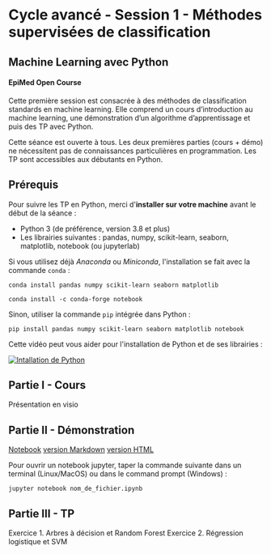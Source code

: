 # Cycle avancé - Session 1 - Méthodes supervisées de classification

## Machine Learning avec Python

#### EpiMed Open Course

Cette première session est consacrée à des méthodes de classification standards en machine learning. Elle comprend un cours d’introduction au machine learning, une démonstration d’un algorithme d’apprentissage et puis des TP avec Python.

Cette séance est ouverte à tous. Les deux premières parties (cours + démo) ne nécessitent pas de connaissances particulières en programmation. Les TP sont accessibles aux débutants en Python.

## Prérequis  

Pour suivre les TP en Python, merci d'**installer sur votre machine** avant le début de la séance :

- Python 3 (de préférence, version 3.8 et plus)
- Les librairies suivantes : pandas, numpy, scikit-learn, seaborn, matplotlib, notebook (ou jupyterlab)

Si vous utilisez déjà *Anaconda* ou *Miniconda*, l'installation se fait avec la commande `conda` :

`conda install pandas numpy scikit-learn seaborn matplotlib`

`conda install -c conda-forge notebook`

Sinon, utiliser la commande `pip` intégrée dans Python :

`pip install pandas numpy scikit-learn seaborn matplotlib notebook`

Cette vidéo peut vous aider pour l'installation de Python et de ses librairies :

[![Intallation de Python](https://img.youtube.com/vi/30G9GGpKsfo/0.jpg)](https://www.youtube.com/watch?v=30G9GGpKsfo)


## Partie I - Cours

Présentation en visio

## Partie II - Démonstration
 
[Notebook](notebook/demo.ipynb)
[version Markdown](notebook/demo.md)
[version HTML](notebook/demo.ipynb)

Pour ouvrir un notebook jupyter, taper la commande suivante dans un terminal (Linux/MacOS) ou dans le command prompt (Windows) :

`jupyter notebook nom_de_fichier.ipynb`

## Partie III  - TP

Exercice 1. Arbres à décision et Random Forest
Exercice 2. Régression logistique et SVM
